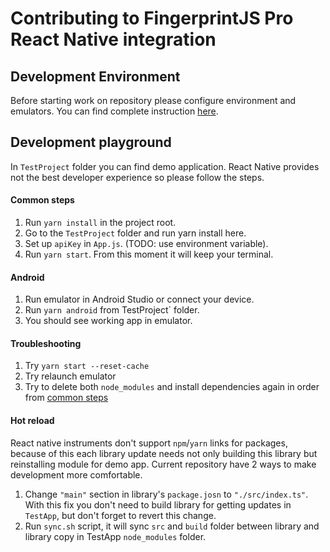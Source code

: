 # Contributing to FingerprintJS Pro React Native integration

## Development Environment
Before starting work on repository please configure environment and emulators. You can find complete instruction [here](https://reactnative.dev/docs/environment-setup).

## Development playground

In `TestProject` folder you can find demo application. React Native provides not the best developer experience so please follow the steps.

#### Common steps

1. Run `yarn install` in the project root.
2. Go to the `TestProject` folder and run yarn install here.
3. Set up `apiKey` in `App.js`. (TODO: use environment variable).
4. Run `yarn start`. From this moment it will keep your terminal.

#### Android
1. Run emulator in Android Studio or connect your device.
2. Run `yarn android` from TestProject` folder.
3. You should see working app in emulator.

#### Troubleshooting
1. Try `yarn start --reset-cache`
2. Try relaunch emulator
3. Try to delete both `node_modules` and install dependencies again in order from [common steps](#common-steps)

#### Hot reload
React native instruments don't support `npm`/`yarn` links for packages, because of this each library update needs not only building this library but reinstalling module for demo app. Current repository have 2 ways to make development more comfortable.

1. Change `"main"` section in library's `package.josn` to `"./src/index.ts"`. With this fix you don't need to build library for getting updates in `TestApp`, but don't forget to revert this change.
2. Run `sync.sh` script, it will sync `src` and `build` folder between library and library copy in TestApp `node_modules` folder.
